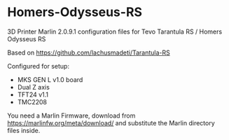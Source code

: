 # Homers-Odysseus-RS
3D Printer Marlin 2.0.9.1 configuration files for Tevo Tarantula RS / Homers Odysseus RS

Based on https://github.com/lachusmadeti/Tarantula-RS

Configured for setup:
- MKS GEN L v1.0 board
- Dual Z axis
- TFT24 v1.1
- TMC2208

You need a Marlin Firmware, download from https://marlinfw.org/meta/download/ and substitute the Marlin directory files inside.
